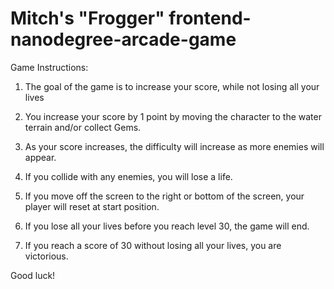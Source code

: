 Mitch's "Frogger" frontend-nanodegree-arcade-game
===============================
Game Instructions:

1.  The goal of the game is to increase your score, while not losing all your lives

2.  You increase your score by 1 point by moving the character to the water terrain and/or collect Gems.

3.  As your score increases, the difficulty will increase as more enemies will appear.

4.  If you collide with any enemies, you will lose a life.

5.  If you move off the screen to the right or bottom of the screen, your player will reset at start position.

6.  If you lose all your lives before you reach level 30, the game will end.

7.  If you reach a score of 30 without losing all your lives, you are victorious.

Good luck!
